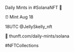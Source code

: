 Daily Mints in #SolanaNFT 🚀

⏰ Mint Aug 18

18UTC @JellySkelly_nft

🔗 thunft.com/daily-mints/solana

#NFTCollections